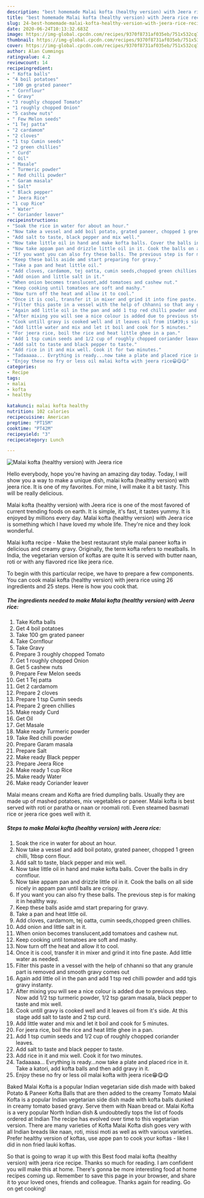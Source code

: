 ```yaml
---
description: "best homemade Malai kofta (healthy version) with Jeera rice recipe | how to keep Malai kofta (healthy version) with Jeera rice"
title: "best homemade Malai kofta (healthy version) with Jeera rice recipe | how to keep Malai kofta (healthy version) with Jeera rice"
slug: 24-best-homemade-malai-kofta-healthy-version-with-jeera-rice-recipe-how-to-keep-malai-kofta-healthy-version-with-jeera-rice
date: 2020-06-24T10:13:32.683Z
image: https://img-global.cpcdn.com/recipes/9370f8731af035eb/751x532cq70/malai-kofta-healthy-version-with-jeera-rice-recipe-main-photo.jpg
thumbnail: https://img-global.cpcdn.com/recipes/9370f8731af035eb/751x532cq70/malai-kofta-healthy-version-with-jeera-rice-recipe-main-photo.jpg
cover: https://img-global.cpcdn.com/recipes/9370f8731af035eb/751x532cq70/malai-kofta-healthy-version-with-jeera-rice-recipe-main-photo.jpg
author: Alan Cummings
ratingvalue: 4.2
reviewcount: 14
recipeingredient:
- " Kofta balls"
- "4 boil potatoes"
- "100 gm grated paneer"
- " Cornflour"
- " Gravy"
- "3 roughly chopped Tomato"
- "1 roughly chopped Onion"
- "5 cashew nuts"
- " Few Melon seeds"
- "1 Tej patta"
- "2 cardamom"
- "2 cloves"
- "1 tsp Cumin seeds"
- "2 green chillies"
- " Curd"
- " Oil"
- " Masale"
- " Turmeric powder"
- " Red chilli powder"
- " Garam masala"
- " Salt"
- " Black pepper"
- " Jeera Rice"
- "1 cup Rice"
- " Water"
- " Coriander leaver"
recipeinstructions:
- "Soak the rice in water for about an hour."
- "Now take a vessel and add boil potato, grated paneer, chopped 1 green chilli, 1tbsp corn flour."
- "Add salt to taste, black pepper and mix well."
- "Now take little oil in hand and make kofta balls. Cover the balls in dry cornflour."
- "Now take appam pan and drizzle little oil in it. Cook the balls on all side nicely in appam pan until balls are crispy."
- "If you want you can also fry these balls. The previous step is for making it in healthy way."
- "Keep these balls aside amd start preparing for gravy."
- "Take a pan and heat little oil."
- "Add cloves, cardamom, tej oatta, cumin seeds,chopped green chillies."
- "Add onion and little salt in it."
- "When onion becomes translucent,add tomatoes and cashew nut."
- "Keep cooking until tomatoes are soft and mashy."
- "Now turn off the heat and allow it to cool."
- "Once it is cool, transfer it in mixer and grind it into fine paste. Add little water as needed."
- "Filter this paste in a vessel with the help of chhanni so that any granule part is removed and smooth gravy comes out"
- "Again add little oil in the pan and add 1 tsp red chilli powder and add tgis gravy instanty."
- "After mixing you will see a nice colour is added due to previous step. Now add 1/2 tsp turmeric powder, 1/2 tsp garam masala, black pepper to taste and mix well."
- "Cook untill gravy is cooked well and it leaves oil from it&#39;s side. At this stage add salt to taste and 2 tsp curd."
- "Add little water and mix and let it boil and cook for 5 minutes."
- "For jeera rice, boil the rice and heat little ghee in a pan."
- "Add 1 tsp cumin seeds and 1/2 cup of roughly chopped coriander leaves."
- "Add salt to taste and black pepper to taste."
- "Add rice in it and mix well. Cook it for two minutes."
- "Tadaaaaa... Evrything is ready...now take a plate and placed rice in it. Take a katori, add kofta balls and then add gravy in it."
- "Enjoy these no fry or less oil malai kofta with jeera rice😁😋😋"
categories:
- Recipe
tags:
- malai
- kofta
- healthy

katakunci: malai kofta healthy 
nutrition: 102 calories
recipecuisine: American
preptime: "PT15M"
cooktime: "PT42M"
recipeyield: "3"
recipecategory: Lunch

---
```



![Malai kofta (healthy version) with Jeera rice](https://img-global.cpcdn.com/recipes/9370f8731af035eb/751x532cq70/malai-kofta-healthy-version-with-jeera-rice-recipe-main-photo.jpg)

Hello everybody, hope you're having an amazing day today. Today, I will show you a way to make a unique dish, malai kofta (healthy version) with jeera rice. It is one of my favorites. For mine, I will make it a bit tasty. This will be really delicious.

Malai kofta (healthy version) with Jeera rice is one of the most favored of current trending foods on earth. It is simple, it's fast, it tastes yummy. It is enjoyed by millions every day. Malai kofta (healthy version) with Jeera rice is something which I have loved my whole life. They're nice and they look wonderful.

Malai kofta recipe - Make the best restaurant style malai paneer kofta in delicious and creamy gravy. Originally, the term kofta refers to meatballs. In India, the vegetarian version of koftas are quite It is served with butter naan, roti or with any flavored rice like jeera rice.


To begin with this particular recipe, we have to prepare a few components. You can cook malai kofta (healthy version) with jeera rice using 26 ingredients and 25 steps. Here is how you cook that.

<!--inarticleads1-->

##### The ingredients needed to make Malai kofta (healthy version) with Jeera rice:

1. Take  Kofta balls
1. Get 4 boil potatoes
1. Take 100 gm grated paneer
1. Take  Cornflour
1. Take  Gravy
1. Prepare 3 roughly chopped Tomato
1. Get 1 roughly chopped Onion
1. Get 5 cashew nuts
1. Prepare  Few Melon seeds
1. Get 1 Tej patta
1. Get 2 cardamom
1. Prepare 2 cloves
1. Prepare 1 tsp Cumin seeds
1. Prepare 2 green chillies
1. Make ready  Curd
1. Get  Oil
1. Get  Masale
1. Make ready  Turmeric powder
1. Take  Red chilli powder
1. Prepare  Garam masala
1. Prepare  Salt
1. Make ready  Black pepper
1. Prepare  Jeera Rice
1. Make ready 1 cup Rice
1. Make ready  Water
1. Make ready  Coriander leaver


Malai means cream and Kofta are fried dumpling balls. Usually they are made up of mashed potatoes, mix vegetables or paneer. Malai kofta is best served with roti or paratha or naan or roomali roti. Even steamed basmati rice or jeera rice goes well with it. 

<!--inarticleads2-->

##### Steps to make Malai kofta (healthy version) with Jeera rice:

1. Soak the rice in water for about an hour.
1. Now take a vessel and add boil potato, grated paneer, chopped 1 green chilli, 1tbsp corn flour.
1. Add salt to taste, black pepper and mix well.
1. Now take little oil in hand and make kofta balls. Cover the balls in dry cornflour.
1. Now take appam pan and drizzle little oil in it. Cook the balls on all side nicely in appam pan until balls are crispy.
1. If you want you can also fry these balls. The previous step is for making it in healthy way.
1. Keep these balls aside amd start preparing for gravy.
1. Take a pan and heat little oil.
1. Add cloves, cardamom, tej oatta, cumin seeds,chopped green chillies.
1. Add onion and little salt in it.
1. When onion becomes translucent,add tomatoes and cashew nut.
1. Keep cooking until tomatoes are soft and mashy.
1. Now turn off the heat and allow it to cool.
1. Once it is cool, transfer it in mixer and grind it into fine paste. Add little water as needed.
1. Filter this paste in a vessel with the help of chhanni so that any granule part is removed and smooth gravy comes out
1. Again add little oil in the pan and add 1 tsp red chilli powder and add tgis gravy instanty.
1. After mixing you will see a nice colour is added due to previous step. Now add 1/2 tsp turmeric powder, 1/2 tsp garam masala, black pepper to taste and mix well.
1. Cook untill gravy is cooked well and it leaves oil from it&#39;s side. At this stage add salt to taste and 2 tsp curd.
1. Add little water and mix and let it boil and cook for 5 minutes.
1. For jeera rice, boil the rice and heat little ghee in a pan.
1. Add 1 tsp cumin seeds and 1/2 cup of roughly chopped coriander leaves.
1. Add salt to taste and black pepper to taste.
1. Add rice in it and mix well. Cook it for two minutes.
1. Tadaaaaa... Evrything is ready...now take a plate and placed rice in it. Take a katori, add kofta balls and then add gravy in it.
1. Enjoy these no fry or less oil malai kofta with jeera rice😁😋😋


Baked Malai Kofta is a popular Indian vegetarian side dish made with baked Potato &amp; Paneer Kofta Balls that are then added to the creamy Tomato Malai Kofta is a popular Indian vegetarian side dish made with kofta balls dunked in creamy tomato based gravy. Serve them with Naan bread or. Malai Kofta is a very popular North Indian dish &amp; undoubtedly tops the list of foods ordered at Indian The recipe has evolved over time to this vegetarian version. There are many varieties of Kofta Malai Kofta dish goes very with all Indian breads like naan, roti, missi moti as well as with various varieties. Prefer healthy version of koftas, use appe pan to cook your koftas - like I did in non fried lauki koftas. 

So that is going to wrap it up with this Best food malai kofta (healthy version) with jeera rice recipe. Thanks so much for reading. I am confident you will make this at home. There's gonna be more interesting food at home recipes coming up. Remember to save this page in your browser, and share it to your loved ones, friends and colleague. Thanks again for reading. Go on get cooking!
